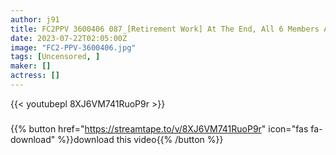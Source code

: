 ```yaml
---
author: j91
title: FC2PPV 3600406 087_[Retirement Work] At The End, All 6 Members Are Removed (2 Shots Outside Of School & 4 Shots Of Blow Jobs & Cleaning Fellatio) The Rear-Filled Shaved Beauty Is A Succubus! And She Disappeared Into The Night! 20-Year-Old Yuri-Chan Chapter 3 [Overseas Edition]
date: 2023-07-22T02:05:00Z
image: "FC2-PPV-3600406.jpg"
tags: [Uncensored, ]
maker: []
actress: []
---
```



{{< youtubepl 8XJ6VM741RuoP9r >}}
###

{{% button href="https://streamtape.to/v/8XJ6VM741RuoP9r" icon="fas fa-download" %}}download this video{{% /button %}}

